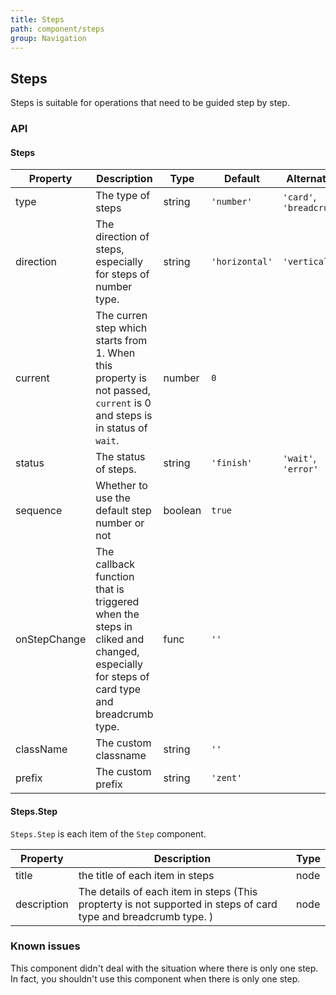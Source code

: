 ```yaml
---
title: Steps
path: component/steps
group: Navigation
---
```


## Steps

Steps is suitable for operations that need to be guided step by step.

### API

#### Steps

| Property     |  Description  | Type     | Default  | Alternative |
| --------- | -------------- | ------ | ---------- | ----------|
| type      | The type of steps                                  | string | `'number'`     | `'card'`,  `'breadcrumb'` |
| direction | The direction of steps, especially for steps of number type.     | string | `'horizontal'`     | `'vertical'` |
| current   | The curren step which starts from 1. When this property is not passed, `current` is 0 and steps is in status of `wait`. | number | `0`|       |
| status    | The status of steps.  | string | `'finish'` | `'wait'`, `'error'`       |
| sequence    | Whether to use the default step number or not  | boolean | `true`  |      |
| onStepChange | The callback function that is triggered when the steps in cliked and changed, especially for steps of card type and breadcrumb type. | func | `''`  |   |
| className | The custom classname | string | `''` | |
| prefix    | The custom prefix   | string | `'zent'` |     |

#### Steps.Step

`Steps.Step` is each item of the `Step` component.

| Property     |  Description  | Type     |
| ----------- | ----------------------------------- | ---- |
| title       | the title of each item in steps  | node |
| description | The details of each item in steps (This propterty is not supported in steps of card type and breadcrumb type. ) | node |

### Known issues

This component didn't deal with the situation where there is only one step. In fact, you shouldn't use this component when there is only one step.
